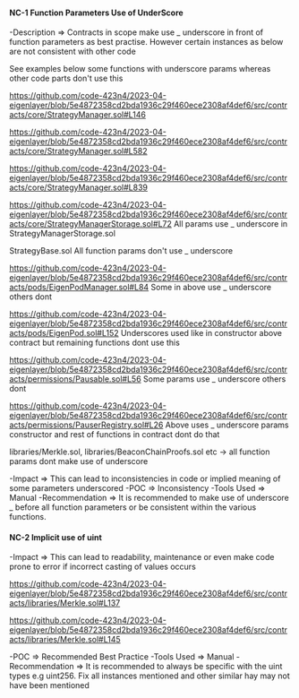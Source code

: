 #### NC-1 Function Parameters Use of UnderScore

-Description => Contracts in scope make use _ underscore in front of function parameters as best practise. However certain instances as below are not consistent with other code

See examples below some functions with underscore params whereas other code parts don't use this

https://github.com/code-423n4/2023-04-eigenlayer/blob/5e4872358cd2bda1936c29f460ece2308af4def6/src/contracts/core/StrategyManager.sol#L146 

https://github.com/code-423n4/2023-04-eigenlayer/blob/5e4872358cd2bda1936c29f460ece2308af4def6/src/contracts/core/StrategyManager.sol#L582

https://github.com/code-423n4/2023-04-eigenlayer/blob/5e4872358cd2bda1936c29f460ece2308af4def6/src/contracts/core/StrategyManager.sol#L839

https://github.com/code-423n4/2023-04-eigenlayer/blob/5e4872358cd2bda1936c29f460ece2308af4def6/src/contracts/core/StrategyManagerStorage.sol#L72
All params use _ underscore in StrategyManagerStorage.sol 

StrategyBase.sol All function params don't use _ underscore

https://github.com/code-423n4/2023-04-eigenlayer/blob/5e4872358cd2bda1936c29f460ece2308af4def6/src/contracts/pods/EigenPodManager.sol#L84
Some in above use _ underscore others dont

https://github.com/code-423n4/2023-04-eigenlayer/blob/5e4872358cd2bda1936c29f460ece2308af4def6/src/contracts/pods/EigenPod.sol#L152
Underscores used like in constructor above contract but remaining functions dont use this

https://github.com/code-423n4/2023-04-eigenlayer/blob/5e4872358cd2bda1936c29f460ece2308af4def6/src/contracts/permissions/Pausable.sol#L56
Some params use _ underscore others dont 

https://github.com/code-423n4/2023-04-eigenlayer/blob/5e4872358cd2bda1936c29f460ece2308af4def6/src/contracts/permissions/PauserRegistry.sol#L26
Above uses _ underscore params constructor and rest of functions in contract dont do that 

libraries/Merkle.sol, libraries/BeaconChainProofs.sol etc -> all function params dont make use of underscore 

-Impact => This can lead to inconsistencies in code or implied meaning of some parameters underscored 
-POC => Inconsistency 
-Tools Used => Manual
-Recommendation => It is recommended to make use of underscore _ before all function parameters or be consistent within the various functions. 


#### NC-2 Implicit use of uint

-Impact => This can lead to readability, maintenance or even make code prone to error if incorrect casting of values occurs

https://github.com/code-423n4/2023-04-eigenlayer/blob/5e4872358cd2bda1936c29f460ece2308af4def6/src/contracts/libraries/Merkle.sol#L137

https://github.com/code-423n4/2023-04-eigenlayer/blob/5e4872358cd2bda1936c29f460ece2308af4def6/src/contracts/libraries/Merkle.sol#L145

-POC => Recommended Best Practice
-Tools Used => Manual
-Recommendation => It is recommended to always be specific with the uint types e.g uint256. Fix all instances mentioned and other similar hay may not have been mentioned






